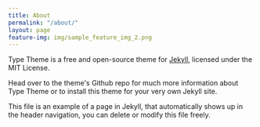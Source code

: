 ```yaml
---
title: About
permalink: "/about/"
layout: page
feature-img: img/sample_feature_img_2.png
---
```


Type Theme is a free and open-source theme for [Jekyll](http://jekyllrb.com/), licensed under the MIT License.

Head over to the theme's Github repo for much more information about Type Theme or to install this theme for your very own Jekyll site.

This file is an example of a page in Jekyll, that automatically shows up in the header navigation, you can delete or modify this file freely.